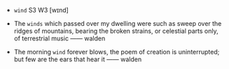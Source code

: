 - `wind` S3 W3 [wɪnd]



-  The `winds` which passed over my dwelling were such as sweep over the ridges of mountains, bearing the broken strains, or celestial parts only, of terrestrial music —— walden

-  The morning `wind` forever blows, the poem of creation is uninterrupted; but few are the ears that hear it —— walden